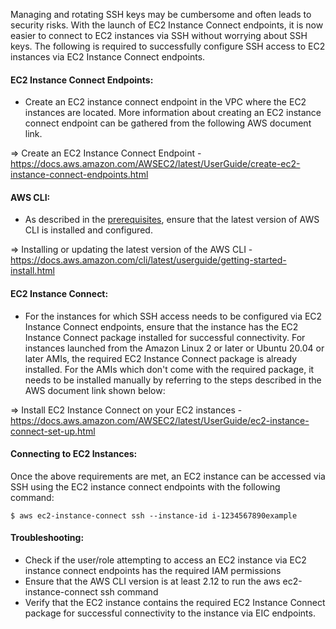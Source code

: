 Managing and rotating SSH keys may be cumbersome and often leads to security risks. With the launch of EC2 Instance Connect endpoints, it is now easier to connect to EC2 instances via SSH without worrying about SSH keys. The following is required to successfully configure SSH access to EC2 instances via EC2 Instance Connect endpoints.

#### EC2 Instance Connect Endpoints:

- Create an EC2 instance connect endpoint in the VPC where the EC2 instances are located. More information about creating an EC2 instance connect endpoint can be gathered from the following AWS document link.

=> Create an EC2 Instance Connect Endpoint - https://docs.aws.amazon.com/AWSEC2/latest/UserGuide/create-ec2-instance-connect-endpoints.html

#### AWS CLI:

- As described in the [prerequisites](https://docs.aws.amazon.com/AWSEC2/latest/UserGuide/connect-using-eice.html), ensure that the latest version of AWS CLI is installed and configured. 

=> Installing or updating the latest version of the AWS CLI - https://docs.aws.amazon.com/cli/latest/userguide/getting-started-install.html

#### EC2 Instance Connect: 

- For the instances for which SSH access needs to be configured via EC2 Instance Connect endpoints, ensure that the instance has the EC2 Instance Connect package installed for successful connectivity. For instances launched from the Amazon Linux 2 or later or Ubuntu 20.04 or later AMIs, the required EC2 Instance Connect package is already installed. For the AMIs which don't come with the required package, it needs to be installed manually by referring to the steps described in the AWS document link shown below:

=> Install EC2 Instance Connect on your EC2 instances - https://docs.aws.amazon.com/AWSEC2/latest/UserGuide/ec2-instance-connect-set-up.html

#### Connecting to EC2 Instances: 

Once the above requirements are met, an EC2 instance can be accessed via SSH using the EC2 instance connect endpoints with the following command:
```
$ aws ec2-instance-connect ssh --instance-id i-1234567890example
```
#### Troubleshooting:

- Check if the user/role attempting to access an EC2 instance via EC2 instance connect endpoints has the required IAM permissions
- Ensure that the AWS CLI version is at least 2.12 to run the aws ec2-instance-connect ssh command
- Verify that the EC2 instance contains the required EC2 Instance Connect package for successful connectivity to the instance via EIC endpoints.
